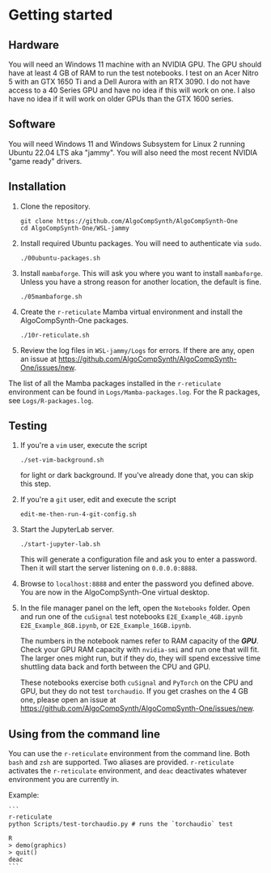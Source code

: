 # Getting started

## Hardware
You will need an Windows 11 machine with an NVIDIA GPU. The GPU should
have at least 4 GB of RAM to run the test notebooks. I test on an
Acer Nitro 5 with an GTX 1650 Ti and a Dell Aurora with an RTX 3090.
I do not have access to a 40 Series GPU and have no idea if this
will work on one. I also have no idea if it will work on older GPUs
than the GTX 1600 series.

## Software
You will need Windows 11 and Windows Subsystem for Linux 2 running
Ubuntu 22.04 LTS aka "jammy". You will also need the most recent
NVIDIA "game ready" drivers.

## Installation

1. Clone the repository.

    ```
    git clone https://github.com/AlgoCompSynth/AlgoCompSynth-One
    cd AlgoCompSynth-One/WSL-jammy
    ```

2. Install required Ubuntu packages. You will need to authenticate
via `sudo`.

    ```
    ./00ubuntu-packages.sh
    ```

3. Install `mambaforge`. This will ask you where you want to install
`mambaforge`. Unless you have a strong reason for another location,
the default is fine.

    ```
    ./05mambaforge.sh
    ```

4. Create the `r-reticulate` Mamba virtual environment and install
the AlgoCompSynth-One packages.

    ```
    ./10r-reticulate.sh
    ```

5. Review the log files in `WSL-jammy/Logs` for errors. If there
are any, open an issue at
<https://github.com/AlgoCompSynth/AlgoCompSynth-One/issues/new>.

The list of all the Mamba packages installed in the `r-reticulate`
environment can be found in `Logs/Mamba-packages.log`. For the
R packages, see `Logs/R-packages.log`.

## Testing

1. If you're a `vim` user, execute the script

    ```
    ./set-vim-background.sh
    ```

    for light or dark background. If you've already done that, you
can skip this step.

2. If you're a `git` user, edit and execute the script

    ```
    edit-me-then-run-4-git-config.sh
    ```

3. Start the JupyterLab server.

    ```
    ./start-jupyter-lab.sh
    ```

    This will generate a configuration file and ask you to enter a
password. Then it will start the server listening on `0.0.0.0:8888`.

4. Browse to `localhost:8888` and enter the password you defined above.
You are now in the AlgoCompSynth-One virtual desktop.

5. In the file manager panel on the left, open the `Notebooks` folder.
Open and run one of the `cuSignal` test notebooks `E2E_Example_4GB.ipynb`
`E2E_Example_8GB.ipynb`, or `E2E_Example_16GB.ipynb`.

   The numbers in the notebook names refer to RAM capacity of the ***GPU***.
Check your GPU RAM capacity with `nvidia-smi` and run one that will fit. The
larger ones might run, but if they do, they will spend excessive time
shuttling data back and forth between the CPU and GPU.

    These notebooks exercise both `cuSignal` and `PyTorch` on the CPU and
GPU, but they do not test `torchaudio`. If you get crashes on the
4 GB one, please open an issue at
<https://github.com/AlgoCompSynth/AlgoCompSynth-One/issues/new>.

## Using from the command line
You can use the `r-reticulate` environment from the command line. Both
`bash` and `zsh` are supported. Two aliases are provided.
`r-reticulate` activates the `r-reticulate` environment, and `deac`
deactivates whatever environment you are currently in.

Example:

    ```
    r-reticulate
    python Scripts/test-torchaudio.py # runs the `torchaudio` test

    R
    > demo(graphics)
    > quit()
    deac
    ```
